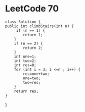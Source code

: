# LeetCode 70
    class Solution {
    public int climbStairs(int n) {
         if (n == 1) {
            return 1;
        }
        if (n == 2) {
            return 2;
        }
        int one=1;
        int two=2;
        int res=0;
        for (int i = 3; i <=n ; i++) {
            res=one+two;
            one=two;
            two=res;
        }
        return res;
    }
}
